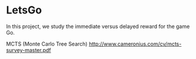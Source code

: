 # LetsGo

In this project, we study the immediate versus delayed reward for the game Go.

MCTS (Monte Carlo Tree Search)
http://www.cameronius.com/cv/mcts-survey-master.pdf
